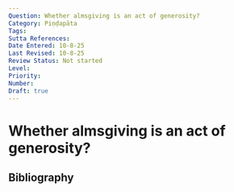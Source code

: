 ```yaml
---
Question: Whether almsgiving is an act of generosity?
Category: Piṇḍapāta
Tags: 
Sutta References: 
Date Entered: 10-8-25
Last Revised: 10-8-25
Review Status: Not started
Level: 
Priority: 
Number: 
Draft: true
---
```


# Whether almsgiving is an act of generosity?

## Bibliography

<!-- 

Notes:



-->